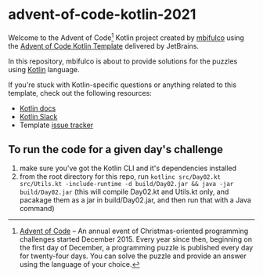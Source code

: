 # advent-of-code-kotlin-2021

Welcome to the Advent of Code[^aoc] Kotlin project created by [mbifulco][github] using the [Advent of Code Kotlin Template][template] delivered by JetBrains.

In this repository, mbifulco is about to provide solutions for the puzzles using [Kotlin][kotlin] language.

If you're stuck with Kotlin-specific questions or anything related to this template, check out the following resources:

- [Kotlin docs][docs]
- [Kotlin Slack][slack]
- Template [issue tracker][issues]

## To run the code for a given day's challenge

1. make sure you've got the Kotlin CLI and it's dependencies installed
2. from the root directory for this repo, run `kotlinc src/Day02.kt src/Utils.kt -include-runtime -d build/Day02.jar && java -jar build/Day02.jar` (this will compile Day02.kt and Utils.kt only, and pacakage them as a jar in build/Day02.jar, and then run that with a Java command)

[^aoc]:
    [Advent of Code][aoc] – An annual event of Christmas-oriented programming challenges started December 2015.
    Every year since then, beginning on the first day of December, a programming puzzle is published every day for twenty-four days.
    You can solve the puzzle and provide an answer using the language of your choice.

[aoc]: https://adventofcode.com
[docs]: https://kotlinlang.org/docs/home.html
[github]: https://github.com/mbifulco
[issues]: https://github.com/kotlin-hands-on/advent-of-code-kotlin-template/issues
[kotlin]: https://kotlinlang.org
[slack]: https://surveys.jetbrains.com/s3/kotlin-slack-sign-up
[template]: https://github.com/kotlin-hands-on/advent-of-code-kotlin-template
